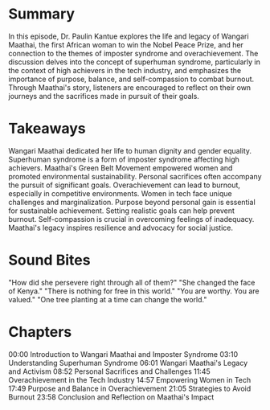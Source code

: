 # Summary
In this episode, Dr. Paulin Kantue explores the life and legacy of Wangari Maathai, the first African woman to win the Nobel Peace Prize, and her connection to the themes of imposter syndrome and overachievement. The discussion delves into the concept of superhuman syndrome, particularly in the context of high achievers in the tech industry, and emphasizes the importance of purpose, balance, and self-compassion to combat burnout. Through Maathai's story, listeners are encouraged to reflect on their own journeys and the sacrifices made in pursuit of their goals.

# Takeaways
Wangari Maathai dedicated her life to human dignity and gender equality.
Superhuman syndrome is a form of imposter syndrome affecting high achievers.
Maathai's Green Belt Movement empowered women and promoted environmental sustainability.
Personal sacrifices often accompany the pursuit of significant goals.
Overachievement can lead to burnout, especially in competitive environments.
Women in tech face unique challenges and marginalization.
Purpose beyond personal gain is essential for sustainable achievement.
Setting realistic goals can help prevent burnout.
Self-compassion is crucial in overcoming feelings of inadequacy.
Maathai's legacy inspires resilience and advocacy for social justice.

# Sound Bites
"How did she persevere right through all of them?"
"She changed the face of Kenya."
"There is nothing for free in this world."
"You are worthy. You are valued."
"One tree planting at a time can change the world."

# Chapters
00:00 Introduction to Wangari Maathai and Imposter Syndrome
03:10 Understanding Superhuman Syndrome
06:01 Wangari Maathai's Legacy and Activism
08:52 Personal Sacrifices and Challenges
11:45 Overachievement in the Tech Industry
14:57 Empowering Women in Tech
17:49 Purpose and Balance in Overachievement
21:05 Strategies to Avoid Burnout
23:58 Conclusion and Reflection on Maathai's Impact
